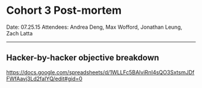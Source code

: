 # Cohort 3 Post-mortem

Date: 07.25.15
Attendees: Andrea Deng, Max Wofford, Jonathan Leung, Zach Latta

-------------------------------------------------------------------------------

## Hacker-by-hacker objective breakdown

https://docs.google.com/spreadsheets/d/1WLLFc5BAIviRnI4sQO3SxtsmJDfFWfAavj3Ld2faIYQ/edit#gid=0
